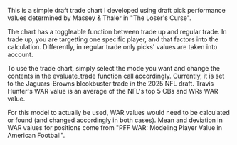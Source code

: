 This is a simple draft trade chart I developed using draft pick performance values determined by Massey & Thaler in "The Loser's Curse". 

The chart has a toggleable function between trade up and regular trade. In trade up, you are targetting one specific player, and that factors into the calculation. Differently, in regular trade only picks' values are taken into account. 

To use the trade chart, simply select the mode you want and change the contents in the evaluate_trade function call accordingly. Currently, it is set to the Jaguars-Browns blcokbuster trade in the 2025 NFL draft. Travis Hunter's WAR value is an average of the NFL's top 5 CBs and WRs WAR value.

For this model to actually be used, WAR values would need to be calculated or found (and changed accordingly in both cases). Mean and deviation in WAR values for positions come from "PFF WAR: Modeling Player Value in American Football".